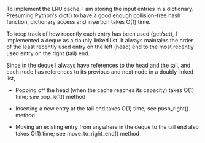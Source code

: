 
To implement the LRU cache, I am storing the input entries in a dictionary. Presuming Python's dict() to have a good enough collision-free hash function, dictionary access and insertion takes O(1) time.

To keep track of how recently each entry has been used (get/set), I implemented a deque as a doubly linked list. It always maintains the order of the least recently used entry on the left (head) end to the most recently used entry on the right (tail) end.

Since in the deque I always have references to the head and the tail, and each node has references to its previous and next node in a doubly linked list,

* Popping off the head (when the cache reaches its capacity) takes O(1) time; see pop_left() method

* Inserting a new entry at the tail end takes O(1) time; see push_right() method

* Moving an existing entry from anywhere in the deque to the tail end also takes O(1) time; see move_to_right_end() method
